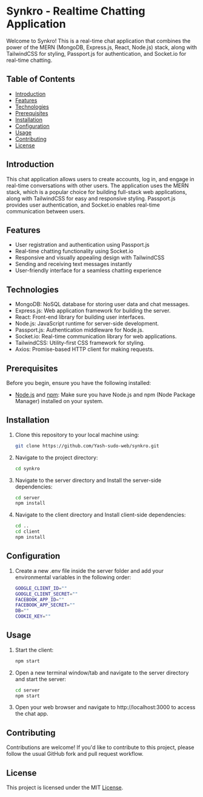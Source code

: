 # Synkro - Realtime Chatting Application

Welcome to Synkro! This is a real-time chat application that combines the power of the MERN (MongoDB, Express.js, React, Node.js) stack, along with TailwindCSS for styling, Passport.js for authentication, and Socket.io for real-time chatting.

## Table of Contents

- [Introduction](#introduction)
- [Features](#features)
- [Technologies](#technologies)
- [Prerequisites](#prerequisites)
- [Installation](#installation)
- [Configuration](#configuration)
- [Usage](#usage)
- [Contributing](#contributing)
- [License](#license)

## Introduction

This chat application allows users to create accounts, log in, and engage in real-time conversations with other users. The application uses the MERN stack, which is a popular choice for building full-stack web applications, along with TailwindCSS for easy and responsive styling. Passport.js provides user authentication, and Socket.io enables real-time communication between users.

## Features

- User registration and authentication using Passport.js
- Real-time chatting functionality using Socket.io
- Responsive and visually appealing design with TailwindCSS
- Sending and receiving text messages instantly
- User-friendly interface for a seamless chatting experience

## Technologies
 - MongoDB: NoSQL database for storing user data and chat messages.
 - Express.js: Web application framework for building the server.
 - React: Front-end library for building user interfaces.
 - Node.js: JavaScript runtime for server-side development.
 - Passport.js: Authentication middleware for Node.js.
 - Socket.io: Real-time communication library for web applications.
 - TailwindCSS: Utility-first CSS framework for styling.
 - Axios: Promise-based HTTP client for making requests.

## Prerequisites

Before you begin, ensure you have the following installed:

- [Node.js](https://nodejs.org/) and [npm](https://www.npmjs.com/): Make sure you have Node.js and npm (Node Package Manager) installed on your system.

## Installation

1. Clone this repository to your local machine using:

   ```bash
   git clone https://github.com/Yash-sudo-web/synkro.git

2. Navigate to the project directory:

    ```bash
    cd synkro

3. Navigate to the server directory and Install the server-side dependencies:

    ```bash
    cd server
    npm install

4. Navigate to the client directory and Install client-side dependencies:

    ```bash
    cd ..
    cd client
    npm install

## Configuration

1. Create a new .env file inside the server folder and add your environmental variables in the following order:

    ```bash
    GOOGLE_CLIENT_ID=""
    GOOGLE_CLIENT_SECRET=""
    FACEBOOK_APP_ID=""
    FACEBOOK_APP_SECRET=""
    DB=""
    COOKIE_KEY=""

## Usage

1. Start the client:

   ```bash
   npm start

2. Open a new terminal window/tab and navigate to the server directory and start the server:

    ```bash
    cd server
    npm start

3. Open your web browser and navigate to http://localhost:3000 to access the chat app.

## Contributing

Contributions are welcome! If you'd like to contribute to this project, please follow the usual GitHub fork and pull request workflow.

## License

This project is licensed under the MIT [License](https://github.com/Yash-sudo-web/synkro/blob/master/readme.md).
